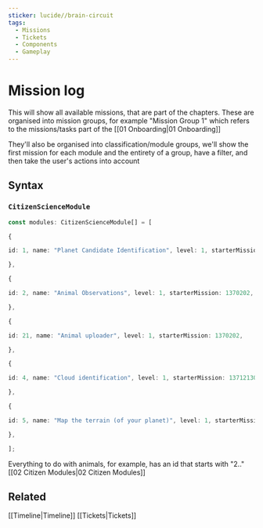 ```yaml
---
sticker: lucide//brain-circuit
tags:
  - Missions
  - Tickets
  - Components
  - Gameplay
---
```

# Mission log
This will show all available missions, that are part of the chapters. These are organised into mission groups, for example "Mission Group 1" which refers to the missions/tasks part of the [[01 Onboarding|01 Onboarding]]

They'll also be organised into classification/module groups, we'll show the first mission for each module and the entirety of a group, have a filter, and then take the user's actions into account

## Syntax
### `CitizenScienceModule`
```ts
const modules: CitizenScienceModule[] = [

{

id: 1, name: "Planet Candidate Identification", level: 1, starterMission: 1372001,

},

{

id: 2, name: "Animal Observations", level: 1, starterMission: 1370202,

},

{

id: 21, name: "Animal uploader", level: 1, starterMission: 1370202,

},

{

id: 4, name: "Cloud identification", level: 1, starterMission: 137121301,

},

{

id: 5, name: "Map the terrain (of your planet)", level: 1, starterMission: 13714101,

},

];
```

Everything to do with animals, for example, has an id that starts with "2.."
[[02 Citizen Modules|02 Citizen Modules]]
## Related
[[Timeline|Timeline]]
[[Tickets|Tickets]]